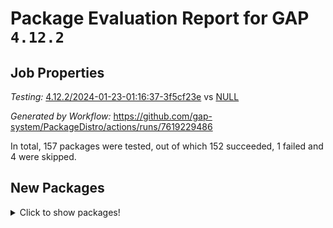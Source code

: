 # Package Evaluation Report for GAP `4.12.2`

## Job Properties

*Testing:* [4.12.2/2024-01-23-01:16:37-3f5cf23e](https://github.com/gap-system/PackageDistro/blob/data/reports/4.12.2/2024-01-23-01:16:37-3f5cf23e) vs [NULL](https://github.com/gap-system/PackageDistro/blob/data/reports/NULL)

*Generated by Workflow:* https://github.com/gap-system/PackageDistro/actions/runs/7619229486

In total, 157 packages were tested, out of which 152 succeeded, 1 failed and 4 were skipped.

## New Packages

<details><summary>Click to show packages!</summary>

- 4ti2interface 2023.02-04 [(success)](https://github.com/gap-system/PackageDistro/actions/runs/7619229486/job/20752488279)
- ace 5.6.2 [(success)](https://github.com/gap-system/PackageDistro/actions/runs/7619229486/job/20752488455)
- aclib 1.3.2 [(success)](https://github.com/gap-system/PackageDistro/actions/runs/7619229486/job/20752488620)
- agt 0.3.1 [(success)](https://github.com/gap-system/PackageDistro/actions/runs/7619229486/job/20752488785)
- alnuth 3.2.1 [(success)](https://github.com/gap-system/PackageDistro/actions/runs/7619229486/job/20752488967)
- anupq 3.3.0 [(success)](https://github.com/gap-system/PackageDistro/actions/runs/7619229486/job/20752489122)
- atlasrep 2.1.8 [(success)](https://github.com/gap-system/PackageDistro/actions/runs/7619229486/job/20752489322)
- autodoc 2023.06.19 [(success)](https://github.com/gap-system/PackageDistro/actions/runs/7619229486/job/20752489472)
- automata 1.15 [(success)](https://github.com/gap-system/PackageDistro/actions/runs/7619229486/job/20752489655)
- automgrp 1.3.2 [(success)](https://github.com/gap-system/PackageDistro/actions/runs/7619229486/job/20752489821)
- autpgrp 1.11 [(success)](https://github.com/gap-system/PackageDistro/actions/runs/7619229486/job/20752489980)
- browse 1.8.21 [(skipped)](https://github.com/gap-system/PackageDistro/actions/runs/7619229486/job/20751950970)
- cap 2024.01-05 [(success)](https://github.com/gap-system/PackageDistro/actions/runs/7619229486/job/20752490183)
- caratinterface 2.3.6 [(success)](https://github.com/gap-system/PackageDistro/actions/runs/7619229486/job/20752490366)
- cddinterface 2022.11.01 [(success)](https://github.com/gap-system/PackageDistro/actions/runs/7619229486/job/20752490570)
- circle 1.6.6 [(success)](https://github.com/gap-system/PackageDistro/actions/runs/7619229486/job/20752490741)
- classicpres 1.22 [(success)](https://github.com/gap-system/PackageDistro/actions/runs/7619229486/job/20752490921)
- cohomolo 1.6.11 [(success)](https://github.com/gap-system/PackageDistro/actions/runs/7619229486/job/20752491093)
- congruence 1.2.5 [(success)](https://github.com/gap-system/PackageDistro/actions/runs/7619229486/job/20752491261)
- corelg 1.56 [(success)](https://github.com/gap-system/PackageDistro/actions/runs/7619229486/job/20752491490)
- crime 1.6 [(success)](https://github.com/gap-system/PackageDistro/actions/runs/7619229486/job/20752491688)
- crisp 1.4.6 [(success)](https://github.com/gap-system/PackageDistro/actions/runs/7619229486/job/20752491906)
- crypting 0.10.4 [(success)](https://github.com/gap-system/PackageDistro/actions/runs/7619229486/job/20752492101)
- cryst 4.1.27 [(success)](https://github.com/gap-system/PackageDistro/actions/runs/7619229486/job/20752492270)
- crystcat 1.1.10 [(success)](https://github.com/gap-system/PackageDistro/actions/runs/7619229486/job/20752492426)
- ctbllib 1.3.7 [(success)](https://github.com/gap-system/PackageDistro/actions/runs/7619229486/job/20752492596)
- cubefree 1.19 [(success)](https://github.com/gap-system/PackageDistro/actions/runs/7619229486/job/20752492795)
- curlinterface 2.3.2 [(success)](https://github.com/gap-system/PackageDistro/actions/runs/7619229486/job/20752492946)
- cvec 2.8.1 [(success)](https://github.com/gap-system/PackageDistro/actions/runs/7619229486/job/20752493110)
- datastructures 0.3.0 [(success)](https://github.com/gap-system/PackageDistro/actions/runs/7619229486/job/20752493264)
- deepthought 1.0.6 [(success)](https://github.com/gap-system/PackageDistro/actions/runs/7619229486/job/20752493415)
- design 1.8 [(success)](https://github.com/gap-system/PackageDistro/actions/runs/7619229486/job/20752493571)
- difsets 2.3.1 [(success)](https://github.com/gap-system/PackageDistro/actions/runs/7619229486/job/20752493723)
- digraphs 1.6.3 [(success)](https://github.com/gap-system/PackageDistro/actions/runs/7619229486/job/20752493881)
- edim 1.3.7 [(success)](https://github.com/gap-system/PackageDistro/actions/runs/7619229486/job/20752494050)
- example 4.3.4 [(success)](https://github.com/gap-system/PackageDistro/actions/runs/7619229486/job/20752494209)
- examplesforhomalg 2023.10-01 [(success)](https://github.com/gap-system/PackageDistro/actions/runs/7619229486/job/20752494418)
- factint 1.6.3 [(success)](https://github.com/gap-system/PackageDistro/actions/runs/7619229486/job/20752494577)
- ferret 1.0.10 [(success)](https://github.com/gap-system/PackageDistro/actions/runs/7619229486/job/20752494743)
- fga 1.5.0 [(success)](https://github.com/gap-system/PackageDistro/actions/runs/7619229486/job/20752494942)
- fining 1.5.6 [(success)](https://github.com/gap-system/PackageDistro/actions/runs/7619229486/job/20752495178)
- float 1.0.4 [(success)](https://github.com/gap-system/PackageDistro/actions/runs/7619229486/job/20752495345)
- format 1.4.3 [(success)](https://github.com/gap-system/PackageDistro/actions/runs/7619229486/job/20752495502)
- forms 1.2.9 [(success)](https://github.com/gap-system/PackageDistro/actions/runs/7619229486/job/20752495689)
- fplsa 1.2.6 [(success)](https://github.com/gap-system/PackageDistro/actions/runs/7619229486/job/20752495846)
- fr 2.4.13 [(success)](https://github.com/gap-system/PackageDistro/actions/runs/7619229486/job/20752496032)
- francy 2.0.3 [(success)](https://github.com/gap-system/PackageDistro/actions/runs/7619229486/job/20752496224)
- fwtree 1.3 [(success)](https://github.com/gap-system/PackageDistro/actions/runs/7619229486/job/20752496417)
- gapdoc 1.6.6 [(success)](https://github.com/gap-system/PackageDistro/actions/runs/7619229486/job/20752496627)
- gauss 2023.02-04 [(success)](https://github.com/gap-system/PackageDistro/actions/runs/7619229486/job/20752496799)
- gaussforhomalg 2023.11-01 [(success)](https://github.com/gap-system/PackageDistro/actions/runs/7619229486/job/20752497018)
- gbnp 1.0.5 [(success)](https://github.com/gap-system/PackageDistro/actions/runs/7619229486/job/20752497201)
- generalizedmorphismsforcap 2024.01-01 [(success)](https://github.com/gap-system/PackageDistro/actions/runs/7619229486/job/20752497374)
- genss 1.6.8 [(success)](https://github.com/gap-system/PackageDistro/actions/runs/7619229486/job/20752497550)
- gradedmodules 2024.01-01 [(success)](https://github.com/gap-system/PackageDistro/actions/runs/7619229486/job/20752497741)
- gradedringforhomalg 2023.08-01 [(success)](https://github.com/gap-system/PackageDistro/actions/runs/7619229486/job/20752497944)
- grape 4.9.0 [(success)](https://github.com/gap-system/PackageDistro/actions/runs/7619229486/job/20752498131)
- groupoids 1.73 [(success)](https://github.com/gap-system/PackageDistro/actions/runs/7619229486/job/20752498328)
- grpconst 2.6.5 [(success)](https://github.com/gap-system/PackageDistro/actions/runs/7619229486/job/20752498501)
- guarana 0.96.3 [(success)](https://github.com/gap-system/PackageDistro/actions/runs/7619229486/job/20752498683)
- guava 3.18 [(success)](https://github.com/gap-system/PackageDistro/actions/runs/7619229486/job/20752498885)
- hap 1.61 [(success)](https://github.com/gap-system/PackageDistro/actions/runs/7619229486/job/20752499097)
- hapcryst 0.1.15 [(success)](https://github.com/gap-system/PackageDistro/actions/runs/7619229486/job/20752499276)
- hecke 1.5.3 [(success)](https://github.com/gap-system/PackageDistro/actions/runs/7619229486/job/20752499482)
- help 3.5 [(success)](https://github.com/gap-system/PackageDistro/actions/runs/7619229486/job/20752499679)
- homalg 2024.01-01 [(success)](https://github.com/gap-system/PackageDistro/actions/runs/7619229486/job/20752499855)
- homalgtocas 2023.11-01 [(success)](https://github.com/gap-system/PackageDistro/actions/runs/7619229486/job/20752500074)
- idrel 2.45 [(success)](https://github.com/gap-system/PackageDistro/actions/runs/7619229486/job/20752500249)
- images 1.3.2 [(success)](https://github.com/gap-system/PackageDistro/actions/runs/7619229486/job/20752500454)
- intpic 0.3.0 [(success)](https://github.com/gap-system/PackageDistro/actions/runs/7619229486/job/20752500634)
- io 4.8.2 [(success)](https://github.com/gap-system/PackageDistro/actions/runs/7619229486/job/20752500792)
- io_forhomalg 2023.02-04 [(success)](https://github.com/gap-system/PackageDistro/actions/runs/7619229486/job/20752500977)
- irredsol 1.4.4 [(success)](https://github.com/gap-system/PackageDistro/actions/runs/7619229486/job/20752501140)
- itc 1.5.1 [(skipped)](https://github.com/gap-system/PackageDistro/actions/runs/7619229486/job/20751950970)
- json 2.2.0 [(success)](https://github.com/gap-system/PackageDistro/actions/runs/7619229486/job/20752501302)
- jupyterkernel 1.5.0 [(success)](https://github.com/gap-system/PackageDistro/actions/runs/7619229486/job/20752501463)
- jupyterviz 1.5.6 [(success)](https://github.com/gap-system/PackageDistro/actions/runs/7619229486/job/20752501618)
- kan 1.36 [(success)](https://github.com/gap-system/PackageDistro/actions/runs/7619229486/job/20752501789)
- kbmag 1.5.11 [(success)](https://github.com/gap-system/PackageDistro/actions/runs/7619229486/job/20752501949)
- laguna 3.9.6 [(success)](https://github.com/gap-system/PackageDistro/actions/runs/7619229486/job/20752502128)
- liealgdb 2.2.1 [(success)](https://github.com/gap-system/PackageDistro/actions/runs/7619229486/job/20752502298)
- liepring 2.8 [(success)](https://github.com/gap-system/PackageDistro/actions/runs/7619229486/job/20752502444)
- liering 2.4.2 [(success)](https://github.com/gap-system/PackageDistro/actions/runs/7619229486/job/20752502637)
- linearalgebraforcap 2024.01-04 [(success)](https://github.com/gap-system/PackageDistro/actions/runs/7619229486/job/20752502831)
- localizeringforhomalg 2023.10-01 [(success)](https://github.com/gap-system/PackageDistro/actions/runs/7619229486/job/20752502998)
- loops 3.4.3 [(success)](https://github.com/gap-system/PackageDistro/actions/runs/7619229486/job/20752503160)
- lpres 1.0.3 [(success)](https://github.com/gap-system/PackageDistro/actions/runs/7619229486/job/20752503374)
- majoranaalgebras 1.5.1 [(success)](https://github.com/gap-system/PackageDistro/actions/runs/7619229486/job/20752503585)
- mapclass 1.4.6 [(success)](https://github.com/gap-system/PackageDistro/actions/runs/7619229486/job/20752503740)
- matgrp 0.70 [(success)](https://github.com/gap-system/PackageDistro/actions/runs/7619229486/job/20752503904)
- matricesforhomalg 2023.11-02 [(success)](https://github.com/gap-system/PackageDistro/actions/runs/7619229486/job/20752504064)
- modisom 2.5.4 [(success)](https://github.com/gap-system/PackageDistro/actions/runs/7619229486/job/20752504240)
- modulepresentationsforcap 2024.01-03 [(success)](https://github.com/gap-system/PackageDistro/actions/runs/7619229486/job/20752504432)
- modules 2024.01-01 [(success)](https://github.com/gap-system/PackageDistro/actions/runs/7619229486/job/20752504594)
- monoidalcategories 2024.01-06 [(success)](https://github.com/gap-system/PackageDistro/actions/runs/7619229486/job/20752504755)
- nconvex 2022.09-01 [(success)](https://github.com/gap-system/PackageDistro/actions/runs/7619229486/job/20752504914)
- nilmat 1.4.2 [(success)](https://github.com/gap-system/PackageDistro/actions/runs/7619229486/job/20752505058)
- nock 1.5 [(success)](https://github.com/gap-system/PackageDistro/actions/runs/7619229486/job/20752505230)
- normalizinterface 1.3.6 [(success)](https://github.com/gap-system/PackageDistro/actions/runs/7619229486/job/20752505413)
- nq 2.5.11 [(success)](https://github.com/gap-system/PackageDistro/actions/runs/7619229486/job/20752505538)
- numericalsgps 1.3.1 [(success)](https://github.com/gap-system/PackageDistro/actions/runs/7619229486/job/20752505775)
- openmath 11.5.3 [(success)](https://github.com/gap-system/PackageDistro/actions/runs/7619229486/job/20752505949)
- orb 4.9.0 [(success)](https://github.com/gap-system/PackageDistro/actions/runs/7619229486/job/20752506097)
- packagemanager 1.4.3 [(success)](https://github.com/gap-system/PackageDistro/actions/runs/7619229486/job/20752506260)
- patternclass 2.4.3 [(success)](https://github.com/gap-system/PackageDistro/actions/runs/7619229486/job/20752506421)
- permut 2.0.5 [(success)](https://github.com/gap-system/PackageDistro/actions/runs/7619229486/job/20752506591)
- polenta 1.3.10 [(success)](https://github.com/gap-system/PackageDistro/actions/runs/7619229486/job/20752506757)
- polycyclic 2.16 [(skipped)](https://github.com/gap-system/PackageDistro/actions/runs/7619229486/job/20751950970)
- polymaking 0.8.7 [(success)](https://github.com/gap-system/PackageDistro/actions/runs/7619229486/job/20752506900)
- primgrp 3.4.4 [(success)](https://github.com/gap-system/PackageDistro/actions/runs/7619229486/job/20752507062)
- profiling 2.5.4 [(success)](https://github.com/gap-system/PackageDistro/actions/runs/7619229486/job/20752507261)
- qdistrnd 0.9.2 [(success)](https://github.com/gap-system/PackageDistro/actions/runs/7619229486/job/20752507421)
- qpa 1.35 [(success)](https://github.com/gap-system/PackageDistro/actions/runs/7619229486/job/20752507596)
- quagroup 1.8.4 [(success)](https://github.com/gap-system/PackageDistro/actions/runs/7619229486/job/20752507759)
- radiroot 2.9 [(success)](https://github.com/gap-system/PackageDistro/actions/runs/7619229486/job/20752507928)
- rcwa 4.7.1 [(success)](https://github.com/gap-system/PackageDistro/actions/runs/7619229486/job/20752508163)
- rds 1.8 [(success)](https://github.com/gap-system/PackageDistro/actions/runs/7619229486/job/20752508401)
- recog 1.4.2 [(success)](https://github.com/gap-system/PackageDistro/actions/runs/7619229486/job/20752508596)
- repndecomp 1.3.0 [(success)](https://github.com/gap-system/PackageDistro/actions/runs/7619229486/job/20752508770)
- repsn 3.1.2 [(success)](https://github.com/gap-system/PackageDistro/actions/runs/7619229486/job/20752508942)
- resclasses 4.7.3 [(success)](https://github.com/gap-system/PackageDistro/actions/runs/7619229486/job/20752509131)
- ringsforhomalg 2023.11-02 [(success)](https://github.com/gap-system/PackageDistro/actions/runs/7619229486/job/20752509308)
- sco 2023.08-01 [(success)](https://github.com/gap-system/PackageDistro/actions/runs/7619229486/job/20752509526)
- scscp 2.4.1 [(success)](https://github.com/gap-system/PackageDistro/actions/runs/7619229486/job/20752509708)
- semigroups 5.3.2 [(failure)](https://github.com/gap-system/PackageDistro/actions/runs/7619229486/job/20752509896)
- sglppow 2.3 [(success)](https://github.com/gap-system/PackageDistro/actions/runs/7619229486/job/20752510082)
- sgpviz 0.999.5 [(success)](https://github.com/gap-system/PackageDistro/actions/runs/7619229486/job/20752510277)
- simpcomp 2.1.14 [(success)](https://github.com/gap-system/PackageDistro/actions/runs/7619229486/job/20752510441)
- singular 2023.02.09 [(success)](https://github.com/gap-system/PackageDistro/actions/runs/7619229486/job/20752510603)
- sl2reps 1.1 [(success)](https://github.com/gap-system/PackageDistro/actions/runs/7619229486/job/20752510799)
- sla 1.5.3 [(success)](https://github.com/gap-system/PackageDistro/actions/runs/7619229486/job/20752511023)
- smallgrp 1.5.3 [(success)](https://github.com/gap-system/PackageDistro/actions/runs/7619229486/job/20752511256)
- smallsemi 0.6.13 [(success)](https://github.com/gap-system/PackageDistro/actions/runs/7619229486/job/20752511438)
- sonata 2.9.6 [(success)](https://github.com/gap-system/PackageDistro/actions/runs/7619229486/job/20752511625)
- sophus 1.27 [(success)](https://github.com/gap-system/PackageDistro/actions/runs/7619229486/job/20752511793)
- sotgrps 1.2 [(success)](https://github.com/gap-system/PackageDistro/actions/runs/7619229486/job/20752511969)
- spinsym 1.5.2 [(success)](https://github.com/gap-system/PackageDistro/actions/runs/7619229486/job/20752512146)
- standardff 1.0 [(success)](https://github.com/gap-system/PackageDistro/actions/runs/7619229486/job/20752512313)
- symbcompcc 1.3.2 [(success)](https://github.com/gap-system/PackageDistro/actions/runs/7619229486/job/20752512495)
- thelma 1.3 [(success)](https://github.com/gap-system/PackageDistro/actions/runs/7619229486/job/20752512684)
- tomlib 1.2.11 [(success)](https://github.com/gap-system/PackageDistro/actions/runs/7619229486/job/20752512894)
- toolsforhomalg 2023.11-01 [(success)](https://github.com/gap-system/PackageDistro/actions/runs/7619229486/job/20752513113)
- toric 1.9.5 [(success)](https://github.com/gap-system/PackageDistro/actions/runs/7619229486/job/20752513299)
- toricvarieties 2022.07.13 [(success)](https://github.com/gap-system/PackageDistro/actions/runs/7619229486/job/20752513515)
- transgrp 3.6.5 [(success)](https://github.com/gap-system/PackageDistro/actions/runs/7619229486/job/20752513726)
- ugaly 4.1.3 [(success)](https://github.com/gap-system/PackageDistro/actions/runs/7619229486/job/20752513922)
- unipot 1.5 [(success)](https://github.com/gap-system/PackageDistro/actions/runs/7619229486/job/20752514122)
- unitlib 4.2.0 [(success)](https://github.com/gap-system/PackageDistro/actions/runs/7619229486/job/20752514295)
- utils 0.84 [(success)](https://github.com/gap-system/PackageDistro/actions/runs/7619229486/job/20752514483)
- uuid 0.7 [(success)](https://github.com/gap-system/PackageDistro/actions/runs/7619229486/job/20752514704)
- walrus 0.9991 [(success)](https://github.com/gap-system/PackageDistro/actions/runs/7619229486/job/20752514890)
- wedderga 4.10.4 [(success)](https://github.com/gap-system/PackageDistro/actions/runs/7619229486/job/20752515084)
- xgap 4.31 [(skipped)](https://github.com/gap-system/PackageDistro/actions/runs/7619229486/job/20751950970)
- xmod 2.91 [(success)](https://github.com/gap-system/PackageDistro/actions/runs/7619229486/job/20752515274)
- xmodalg 1.23 [(success)](https://github.com/gap-system/PackageDistro/actions/runs/7619229486/job/20752515465)
- yangbaxter 0.10.3 [(success)](https://github.com/gap-system/PackageDistro/actions/runs/7619229486/job/20752515649)
- zeromqinterface 0.14 [(success)](https://github.com/gap-system/PackageDistro/actions/runs/7619229486/job/20752515872)
</details>

